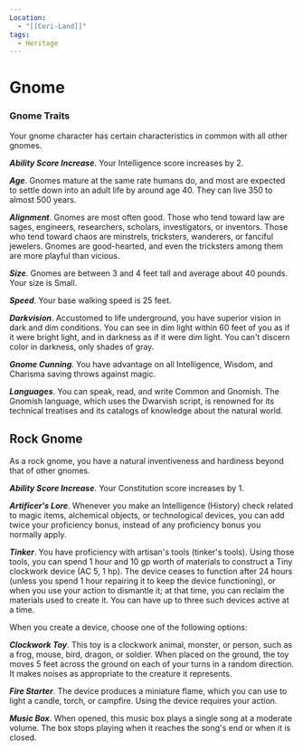 ```yaml
---
Location:
  - "[[Cori-Land]]"
tags:
  - Heritage
---
```

# Gnome

### Gnome Traits

Your gnome character has certain characteristics in common with all other gnomes.

***Ability Score Increase***. Your Intelligence score increases by 2.

***Age***. Gnomes mature at the same rate humans do, and most are expected to settle down into an adult life by around age 40. They can live 350 to almost 500 years.

***Alignment***. Gnomes are most often good. Those who tend toward law are sages, engineers, researchers, scholars, investigators, or inventors. Those who tend toward chaos are minstrels, tricksters, wanderers, or fanciful jewelers. Gnomes are good-hearted, and even the tricksters among them are more playful than vicious.

***Size***. Gnomes are between 3 and 4 feet tall and average about 40 pounds. Your size is Small.

***Speed***. Your base walking speed is 25 feet.

***Darkvision***. Accustomed to life underground, you have superior vision in dark and dim conditions. You can see in dim light within 60 feet of you as if it were bright light, and in darkness as if it were dim light. You can't discern color in darkness, only shades of gray.

***Gnome Cunning***. You have advantage on all Intelligence, Wisdom, and Charisma saving throws against magic.

***Languages***. You can speak, read, and write Common and Gnomish. The Gnomish language, which uses the Dwarvish script, is renowned for its technical treatises and its catalogs of knowledge about the natural world.

## Rock Gnome

As a rock gnome, you have a natural inventiveness and hardiness beyond that of other gnomes.

***Ability Score Increase***. Your Constitution score increases by 1.

***Artificer's Lore***. Whenever you make an Intelligence (History) check related to magic items, alchemical objects, or technological devices, you can add twice your proficiency bonus, instead of any proficiency bonus you normally apply.

***Tinker***. You have proficiency with artisan's tools (tinker's tools). Using those tools, you can spend 1 hour and 10 gp worth of materials to construct a Tiny clockwork device (AC 5, 1 hp). The device ceases to function after 24 hours (unless you spend 1 hour repairing it to keep the device functioning), or when you use your action to dismantle it; at that time, you can reclaim the materials used to create it. You can have up to three such devices active at a time.

When you create a device, choose one of the following options:

***Clockwork Toy***. This toy is a clockwork animal, monster, or person, such as a frog, mouse, bird, dragon, or soldier. When placed on the ground, the toy moves 5 feet across the ground on each of your turns in a random direction. It makes noises as appropriate to the creature it represents.

***Fire Starter***. The device produces a miniature flame, which you can use to light a candle, torch, or campfire. Using the device requires your action.

***Music Box***. When opened, this music box plays a single song at a moderate volume. The box stops playing when it reaches the song's end or when it is closed.